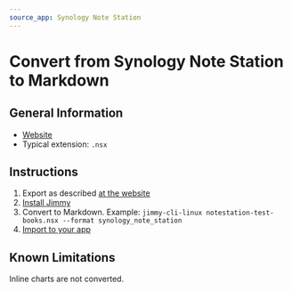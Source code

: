 ```yaml
---
source_app: Synology Note Station
---
```


# Convert from Synology Note Station to Markdown

## General Information

- [Website](https://www.synology.com/en-global/dsm/feature/note_station)
- Typical extension: `.nsx`

## Instructions

1. Export as described [at the website](https://kb.synology.com/en-global/DSM/help/NoteStation/note_station_managing_notes?version=7#t7)
2. [Install Jimmy](../index.md#installation)
3. Convert to Markdown. Example: `jimmy-cli-linux notestation-test-books.nsx --format synology_note_station`
4. [Import to your app](../import_instructions.md)

## Known Limitations

Inline charts are not converted.
